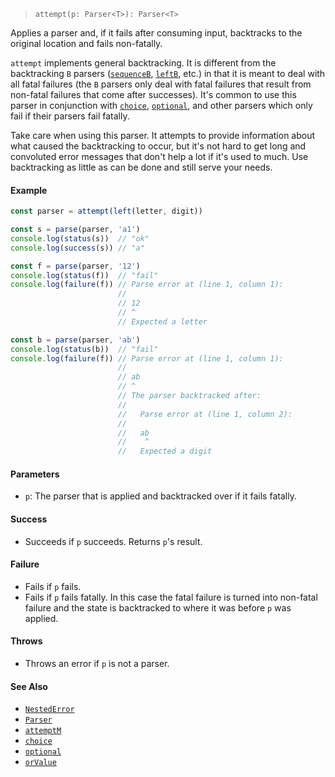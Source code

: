 <!--
 Copyright (c) 2020 Thomas J. Otterson
 
 This software is released under the MIT License.
 https://opensource.org/licenses/MIT
-->

> `attempt(p: Parser<T>): Parser<T>`

Applies a parser and, if it fails after consuming input, backtracks to the original location and fails non-fatally.

`attempt` implements general backtracking. It is different from the backtracking `B` parsers ([`sequenceB`](sequenceb.md), [`leftB`](leftb.md), etc.) in that it is meant to deal with all fatal failures (the `B` parsers only deal with fatal failures that result from non-fatal failures that come after successes). It's common to use this parser in conjunction with [`choice`](choice.md), [`optional`](optional.md), and other parsers which only fail if their parsers fail fatally.

Take care when using this parser. It attempts to provide information about what caused the backtracking to occur, but it's not hard to get long and convoluted error messages that don't help a lot if it's used to much. Use backtracking as little as can be done and still serve your needs.

#### Example

```javascript
const parser = attempt(left(letter, digit))

const s = parse(parser, 'a1')
console.log(status(s))  // "ok"
console.log(success(s)) // "a"

const f = parse(parser, '12')
console.log(status(f))  // "fail"
console.log(failure(f)) // Parse error at (line 1, column 1):
                        //
                        // 12
                        // ^
                        // Expected a letter

const b = parse(parser, 'ab')
console.log(status(b))  // "fail"
console.log(failure(f)) // Parse error at (line 1, column 1):
                        //
                        // ab
                        // ^
                        // The parser backtracked after:
                        //
                        //   Parse error at (line 1, column 2):
                        //
                        //   ab
                        //    ^
                        //   Expected a digit
```

#### Parameters

* `p`: The parser that is applied and backtracked over if it fails fatally.

#### Success

* Succeeds if `p` succeeds. Returns `p`'s result.

#### Failure

* Fails if `p` fails.
* Fails if `p` fails fatally. In this case the fatal failure is turned into non-fatal failure and the state is backtracked to where it was before `p` was applied.

#### Throws

* Throws an error if `p` is not a parser.

#### See Also

* [`NestedError`](../types/nestederror.md)
* [`Parser`](../types/parser.md)
* [`attemptM`](attemptm.md)
* [`choice`](choice.md)
* [`optional`](optional.md)
* [`orValue`](orvalue.md)